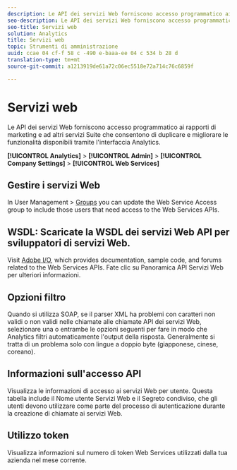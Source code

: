 ```yaml
---
description: Le API dei servizi Web forniscono accesso programmatico ai rapporti di marketing e ad altri servizi Suite che consentono di duplicare e migliorare le funzionalità disponibili tramite l'interfaccia Analytics.
seo-description: Le API dei servizi Web forniscono accesso programmatico ai rapporti di marketing e ad altri servizi Suite che consentono di duplicare e migliorare le funzionalità disponibili tramite l'interfaccia Analytics.
seo-title: Servizi web
solution: Analytics
title: Servizi web
topic: Strumenti di amministrazione
uuid: ccae 04 cf-f 58 c -490 e-baaa-ee 04 c 534 b 28 d
translation-type: tm+mt
source-git-commit: a1213919de61a72c06ec5518e72a714c76c6859f

---
```



# Servizi web

Le API dei servizi Web forniscono accesso programmatico ai rapporti di marketing e ad altri servizi Suite che consentono di duplicare e migliorare le funzionalità disponibili tramite l'interfaccia Analytics.

**[!UICONTROL Analytics]** &gt; **[!UICONTROL Admin]** &gt; **[!UICONTROL Company Settings]** &gt; **[!UICONTROL Web Services]**

## Gestire i servizi Web

In User Management &gt; [Groups](../../admin/user-management2/c-user-groups/groups.md#concept_6C565553DCE3417C909234B2F044A02F) you can update the Web Service Access group to include those users that need access to the Web Services APIs.

## WSDL: Scaricate la WSDL dei servizi Web API per sviluppatori di servizi Web.

Visit [Adobe I/O](https://www.adobe.io/apis/experiencecloud/analytics.html), which provides documentation, sample code, and forums related to the Web Services APIs. Fate clic su Panoramica API Servizi Web per ulteriori informazioni.

## Opzioni filtro

Quando si utilizza SOAP, se il parser XML ha problemi con caratteri non validi o non validi nelle chiamate alle chiamate API dei servizi Web, selezionare una o entrambe le opzioni seguenti per fare in modo che Analytics filtri automaticamente l'output della risposta. Generalmente si tratta di un problema solo con lingue a doppio byte (giapponese, cinese, coreano).

## Informazioni sull'accesso API

Visualizza le informazioni di accesso ai servizi Web per utente. Questa tabella include il Nome utente Servizi Web e il Segreto condiviso, che gli utenti devono utilizzare come parte del processo di autenticazione durante la creazione di chiamate ai servizi Web.

## Utilizzo token

Visualizza informazioni sul numero di token Web Services utilizzati dalla tua azienda nel mese corrente.